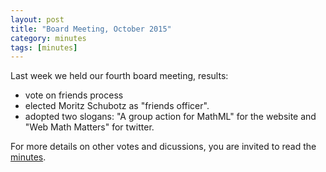 ```yaml
---
layout: post
title: "Board Meeting, October 2015"
category: minutes
tags: [minutes]
---
```


Last week we held our fourth board meeting, results:

* vote on friends process
* elected Moritz Schubotz as "friends officer".
* adopted two slogans: "A group action for MathML" for the website and "Web Math Matters" for twitter.

For more details on other votes and dicussions, you are invited to read the
[minutes](/meetings/board-2015-10-28.html).
